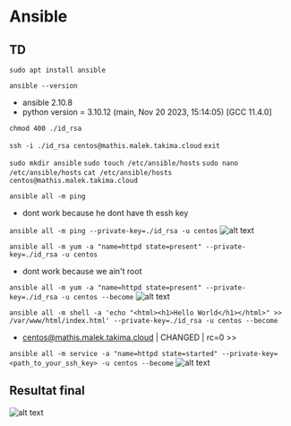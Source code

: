 # Ansible

## TD

```sudo apt install ansible```

```ansible --version```

  - ansible 2.10.8
  - python version = 3.10.12 (main, Nov 20 2023, 15:14:05) [GCC 11.4.0]

```chmod 400 ./id_rsa ```

```ssh -i ./id_rsa centos@mathis.malek.takima.cloud```
```exit```

```sudo mkdir ansible```
```sudo touch /etc/ansible/hosts```
```sudo nano /etc/ansible/hosts``` 
```cat /etc/ansible/hosts```
```centos@mathis.malek.takima.cloud```

```ansible all -m ping```
- dont work because he dont have th essh key

```ansible all -m ping --private-key=./id_rsa -u centos```
![alt text](img/image.png)

```ansible all -m yum -a "name=httpd state=present" --private-key=./id_rsa -u centos```
- dont work because we ain't root

```ansible all -m yum -a "name=httpd state=present" --private-key=./id_rsa -u centos --become```
![alt text](img/image1.png)

```ansible all -m shell -a 'echo "<html><h1>Hello World</h1></html>" >> /var/www/html/index.html' --private-key=./id_rsa -u centos --become```
- centos@mathis.malek.takima.cloud | CHANGED | rc=0 >>

```ansible all -m service -a "name=httpd state=started" --private-key=<path_to_your_ssh_key> -u centos --become```
![alt text](img/image2.png)

## Resultat final

![alt text](img/image3.png)
